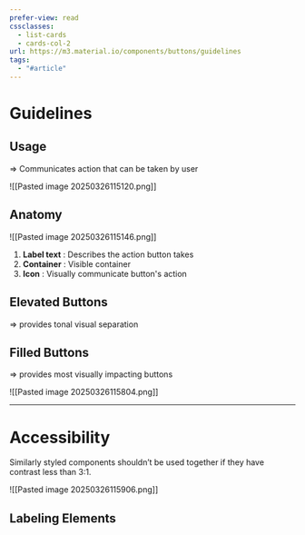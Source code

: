 ```yaml
---
prefer-view: read
cssclasses:
  - list-cards
  - cards-col-2
url: https://m3.material.io/components/buttons/guidelines
tags:
  - "#article"
---
```

# Guidelines
## Usage
=> Communicates action that can be taken by user

![[Pasted image 20250326115120.png]]

## Anatomy

![[Pasted image 20250326115146.png]]

1. **Label text** : Describes the action button takes 
2. **Container** :  Visible container
3. **Icon** : Visually communicate button's action

## Elevated Buttons
=> provides tonal visual separation

## Filled Buttons
=> provides most visually impacting buttons

![[Pasted image 20250326115804.png]]

---

# Accessibility
Similarly styled components shouldn’t be used together if they have contrast less than 3:1.

![[Pasted image 20250326115906.png]]

## Labeling Elements
